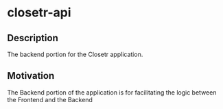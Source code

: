 # closetr-api

## Description

The backend portion for the Closetr application.

## Motivation

The Backend portion of the application is for facilitating the logic between the Frontend and the Backend

